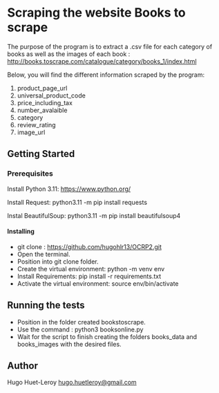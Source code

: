 # Scraping the website Books to scrape

The purpose of the program is to extract a .csv file for each category of books as well as the images of each book : http://books.toscrape.com/catalogue/category/books_1/index.html

Below, you will find the different information scraped by the program: 
1) product_page_url
2) universal_product_code
3) price_including_tax
4) number_avalaible
5) category
6) review_rating
7) image_url

## Getting Started

### Prerequisites

Install Python 3.11: https://www.python.org/

Install Request:  python3.11 -m pip install requests

Instal BeautifulSoup: python3.11 -m pip install beautifulsoup4

#### Installing

- git clone : https://github.com/hugohlr13/OCRP2.git
- Open the terminal.
- Position into git clone folder.
- Create the virtual environment: python -m venv env
- Install Requirements: pip install -r requirements.txt 
- Activate the virtual environment:  source env/bin/activate

## Running the tests

- Position in the folder created bookstoscrape.
- Use the command : python3 booksonline.py 
- Wait for the script to finish creating the folders books_data and books_images with the desired files.

## Author

Hugo Huet-Leroy
hugo.huetleroy@gmail.com







